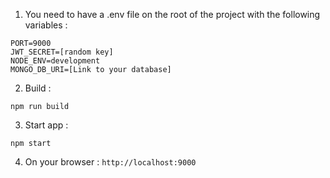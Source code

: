 1. You need to have a .env file on the root of the project with the following variables : 
```
PORT=9000
JWT_SECRET=[random key]
NODE_ENV=development
MONGO_DB_URI=[Link to your database]
```

2. Build : 

```
npm run build
```

3. Start app :

```
npm start
```

4. On your browser  : ```http://localhost:9000```